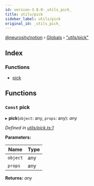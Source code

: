 ```yaml
---
id: version-3.8.0-_utils_pick_
title: utils/pick
sidebar_label: utils/pick
original_id: _utils_pick_
---
```


[@neurosity/notion](../index.md) › [Globals](../globals.md) › ["utils/pick"](_utils_pick_.md)

## Index

### Functions

* [pick](_utils_pick_.md#const-pick)

## Functions

### `Const` pick

▸ **pick**(`object`: any, `props`: any): *any*

*Defined in [utils/pick.ts:1](https://github.com/neurosity/notion-js/blob/58d781f/src/utils/pick.ts#L1)*

**Parameters:**

Name | Type |
------ | ------ |
`object` | any |
`props` | any |

**Returns:** *any*
